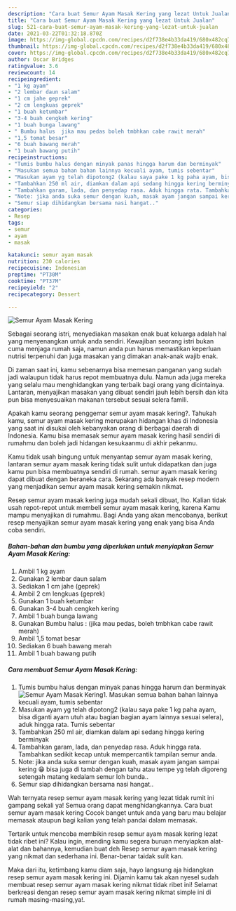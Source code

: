 ```yaml
---
description: "Cara buat Semur Ayam Masak Kering yang lezat Untuk Jualan"
title: "Cara buat Semur Ayam Masak Kering yang lezat Untuk Jualan"
slug: 521-cara-buat-semur-ayam-masak-kering-yang-lezat-untuk-jualan
date: 2021-03-22T01:32:18.870Z
image: https://img-global.cpcdn.com/recipes/d2f738e4b33da419/680x482cq70/semur-ayam-masak-kering-foto-resep-utama.jpg
thumbnail: https://img-global.cpcdn.com/recipes/d2f738e4b33da419/680x482cq70/semur-ayam-masak-kering-foto-resep-utama.jpg
cover: https://img-global.cpcdn.com/recipes/d2f738e4b33da419/680x482cq70/semur-ayam-masak-kering-foto-resep-utama.jpg
author: Oscar Bridges
ratingvalue: 3.6
reviewcount: 14
recipeingredient:
- "1 kg ayam"
- "2 lembar daun salam"
- "1 cm jahe geprek"
- "2 cm lengkuas geprek"
- "1 buah ketumbar"
- "3-4 buah cengkeh kering"
- "1 buah bunga lawang"
- " Bumbu halus  jika mau pedas boleh tmbhkan cabe rawit merah"
- "1,5 tomat besar"
- "6 buah bawang merah"
- "1 buah bawang putih"
recipeinstructions:
- "Tumis bumbu halus dengan minyak panas hingga harum dan berminyak"
- "Masukan semua bahan bahan lainnya kecuali ayam, tumis sebentar"
- "Masukan ayam yg telah dipotong2 (kalau saya pake 1 kg paha ayam, bisa diganti ayam utuh atau bagian bagian ayam lainnya sesuai selera), aduk hingga rata. Tumis sebentar"
- "Tambahkan 250 ml air, diamkan dalam api sedang hingga kering berminyak"
- "Tambahkan garam, lada, dan penyedap rasa. Aduk hingga rata. Tambahkan sedikit kecap untuk mempercantik tampilan semur anda."
- "Note: jika anda suka semur dengan kuah, masak ayam jangan sampai kering 😁 bisa juga di tambah dengan tahu atau tempe yg telah digoreng setengah matang kedalam semur loh bunda.."
- "Semur siap dihidangkan bersama nasi hangat.."
categories:
- Resep
tags:
- semur
- ayam
- masak

katakunci: semur ayam masak 
nutrition: 230 calories
recipecuisine: Indonesian
preptime: "PT30M"
cooktime: "PT37M"
recipeyield: "2"
recipecategory: Dessert

---
```



![Semur Ayam Masak Kering](https://img-global.cpcdn.com/recipes/d2f738e4b33da419/680x482cq70/semur-ayam-masak-kering-foto-resep-utama.jpg)

Sebagai seorang istri, menyediakan masakan enak buat keluarga adalah hal yang menyenangkan untuk anda sendiri. Kewajiban seorang istri bukan cuma menjaga rumah saja, namun anda pun harus memastikan keperluan nutrisi terpenuhi dan juga masakan yang dimakan anak-anak wajib enak.

Di zaman  saat ini, kamu sebenarnya bisa memesan panganan yang sudah jadi walaupun tidak harus repot membuatnya dulu. Namun ada juga mereka yang selalu mau menghidangkan yang terbaik bagi orang yang dicintainya. Lantaran, menyajikan masakan yang dibuat sendiri jauh lebih bersih dan kita pun bisa menyesuaikan makanan tersebut sesuai selera famili. 



Apakah kamu seorang penggemar semur ayam masak kering?. Tahukah kamu, semur ayam masak kering merupakan hidangan khas di Indonesia yang saat ini disukai oleh kebanyakan orang di berbagai daerah di Indonesia. Kamu bisa memasak semur ayam masak kering hasil sendiri di rumahmu dan boleh jadi hidangan kesukaanmu di akhir pekanmu.

Kamu tidak usah bingung untuk menyantap semur ayam masak kering, lantaran semur ayam masak kering tidak sulit untuk didapatkan dan juga kamu pun bisa membuatnya sendiri di rumah. semur ayam masak kering dapat dibuat dengan beraneka cara. Sekarang ada banyak resep modern yang menjadikan semur ayam masak kering semakin nikmat.

Resep semur ayam masak kering juga mudah sekali dibuat, lho. Kalian tidak usah repot-repot untuk membeli semur ayam masak kering, karena Kamu mampu menyajikan di rumahmu. Bagi Anda yang akan mencobanya, berikut resep menyajikan semur ayam masak kering yang enak yang bisa Anda coba sendiri.

<!--inarticleads1-->

##### Bahan-bahan dan bumbu yang diperlukan untuk menyiapkan Semur Ayam Masak Kering:

1. Ambil 1 kg ayam
1. Gunakan 2 lembar daun salam
1. Sediakan 1 cm jahe (geprek)
1. Ambil 2 cm lengkuas (geprek)
1. Gunakan 1 buah ketumbar
1. Gunakan 3-4 buah cengkeh kering
1. Ambil 1 buah bunga lawang
1. Gunakan  Bumbu halus : (jika mau pedas, boleh tmbhkan cabe rawit merah)
1. Ambil 1,5 tomat besar
1. Sediakan 6 buah bawang merah
1. Ambil 1 buah bawang putih




<!--inarticleads2-->

##### Cara membuat Semur Ayam Masak Kering:

1. Tumis bumbu halus dengan minyak panas hingga harum dan berminyak
<img src="https://img-global.cpcdn.com/steps/6c7274a780282a5a/160x128cq70/semur-ayam-masak-kering-langkah-memasak-1-foto.jpg" alt="Semur Ayam Masak Kering">1. Masukan semua bahan bahan lainnya kecuali ayam, tumis sebentar
1. Masukan ayam yg telah dipotong2 (kalau saya pake 1 kg paha ayam, bisa diganti ayam utuh atau bagian bagian ayam lainnya sesuai selera), aduk hingga rata. Tumis sebentar
1. Tambahkan 250 ml air, diamkan dalam api sedang hingga kering berminyak
1. Tambahkan garam, lada, dan penyedap rasa. Aduk hingga rata. Tambahkan sedikit kecap untuk mempercantik tampilan semur anda.
1. Note: jika anda suka semur dengan kuah, masak ayam jangan sampai kering 😁 bisa juga di tambah dengan tahu atau tempe yg telah digoreng setengah matang kedalam semur loh bunda..
1. Semur siap dihidangkan bersama nasi hangat..




Wah ternyata resep semur ayam masak kering yang lezat tidak rumit ini gampang sekali ya! Semua orang dapat menghidangkannya. Cara buat semur ayam masak kering Cocok banget untuk anda yang baru mau belajar memasak ataupun bagi kalian yang telah pandai dalam memasak.

Tertarik untuk mencoba membikin resep semur ayam masak kering lezat tidak ribet ini? Kalau ingin, mending kamu segera buruan menyiapkan alat-alat dan bahannya, kemudian buat deh Resep semur ayam masak kering yang nikmat dan sederhana ini. Benar-benar taidak sulit kan. 

Maka dari itu, ketimbang kamu diam saja, hayo langsung aja hidangkan resep semur ayam masak kering ini. Dijamin kamu tak akan nyesel sudah membuat resep semur ayam masak kering nikmat tidak ribet ini! Selamat berkreasi dengan resep semur ayam masak kering nikmat simple ini di rumah masing-masing,ya!.

